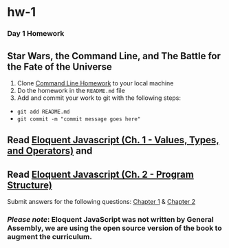 # hw-1
### Day 1 Homework

## Star Wars, the Command Line, and The Battle for the Fate of the Universe
1. Clone [Command Line Homework](https://git.generalassemb.ly/wdi-nyc-bananas/command-line-homework) to your local machine
1. Do the homework in the `README.md` file
1. Add and commit your work to git with the following steps:
  - `git add README.md`
  - `git commit -m "commit message goes here"` 

## Read [Eloquent Javascript (Ch. 1 - Values, Types, and Operators)](https://eloquentjavascript.net/01_values.html) and 
## Read [Eloquent Javascript (Ch. 2 - Program Structure)](https://eloquentjavascript.net/02_program_structure.html)

Submit answers for the following questions: [Chapter 1](https://docs.google.com/forms/d/1K_ttvOT4YmSDHn3mEECBHsTKkMjhP2tEl4cpckQuXOs) & [Chapter 2](https://docs.google.com/forms/d/1A6V0glsGjzGJW-z6xh1_WR9zmK_8tBLjH1iSznsa23Y)



### *Please note*: Eloquent JavaScript was not written by General Assembly, we are using the open source version of the book to augment the curriculum.
